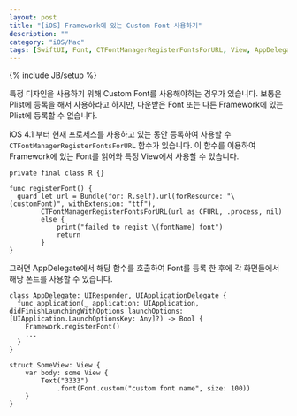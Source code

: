 ```yaml
---
layout: post
title: "[iOS] Framework에 있는 Custom Font 사용하기"
description: ""
category: "iOS/Mac"
tags: [SwiftUI, Font, CTFontManagerRegisterFontsForURL, View, AppDelegate]
---
```

{% include JB/setup %}

특정 디자인을 사용하기 위해 Custom Font를 사용해야하는 경우가 있습니다. 보통은 Plist에 등록을 해서 사용하라고 하지만, 다운받은 Font 또는 다른 Framework에 있는 Plist에 등록할 수 없습니다.

iOS 4.1 부터 현재 프로세스를 사용하고 있는 동안 등록하여 사용할 수 `CTFontManagerRegisterFontsForURL` 함수가 있습니다. 이 함수를 이용하여 Framework에 있는 Font를 읽어와 특정 View에서 사용할 수 있습니다.

```
private final class R {}

func registerFont() {
  guard let url = Bundle(for: R.self).url(forResource: "\(customFont)", withExtension: "ttf"),
        CTFontManagerRegisterFontsForURL(url as CFURL, .process, nil) 
        else { 
        	print("failed to regist \(fontName) font")
        	return 
        }
}
```

그러면 AppDelegate에서 해당 함수를 호출하여 Font를 등록 한 후에 각 화면들에서 해당 폰트를 사용할 수 있습니다.

```
class AppDelegate: UIResponder, UIApplicationDelegate {
  func application(_ application: UIApplication, didFinishLaunchingWithOptions launchOptions: [UIApplication.LaunchOptionsKey: Any]?) -> Bool {
  	Framework.registerFont()
  	...
  }
}

struct SomeView: View {
	var body: some View {
		Text("3333")
            .font(Font.custom("custom font name", size: 100))
	}
}

```